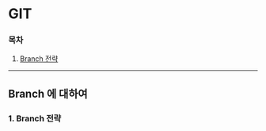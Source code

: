 # GIT
  ### 목차
  1. [Branch 전략](#1-branch-전략)
---------------------
## Branch 에 대하여
### 1. Branch 전략
